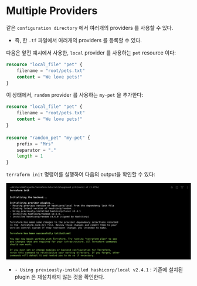 # Multiple Providers

같은 `configuration directory` 에서 여러개의 providers 를 사용할 수 있다.
- 즉, 한 `.tf` 파일에서 여러개의 providers 를 등록할 수 있다.

다음은 앞전 예시에서 사용한, `local` provider 를 사용하는 `pet` resource 이다:

```terraform
resource "local_file" "pet" {
    filename = "root/pets.txt"
    content = "We love pets!"
}
```

이 상태에서, `random` provider 를 사용하는 `my-pet` 을 추가한다:

``` terraform
resource "local_file" "pet" {
    filename = "root/pets.txt"
    content = "We love pets!"
}

resource "random_pet" "my-pet" {
    prefix = "Mrs"
    separator = "."
    length = 1
}
```

`terraform init` 명령어를 실행하여 다음의 output을 확인할 수 있다:

![img.png](../images/2-terraform-basics/2-multiple-providers/img.png)

- `- Using previously-installed hashicorp/local v2.4.1` : 기존에 설치된 plugin 은 재설치하지 않는 것을 확인한다.
